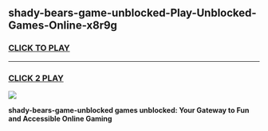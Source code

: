 
## shady-bears-game-unblocked-Play-Unblocked-Games-Online-x8r9g
<h3>
<a href="https://premium76.site?title=shady-bears-game-unblocked&ref=24A">CLICK TO PLAY</a></h3>
<hr>

<h3>
<a href="https://premium76.site?title=shady-bears-game-unblocked&ref=24A">CLICK 2 PLAY</a>
  
</h3>

<a href="https://premium76.site?title=shady-bears-game-unblocked&ref=24A"><img src="https://clearcache.store/games.png"></a>


**shady-bears-game-unblocked games unblocked: Your Gateway to Fun and Accessible Online Gaming**
